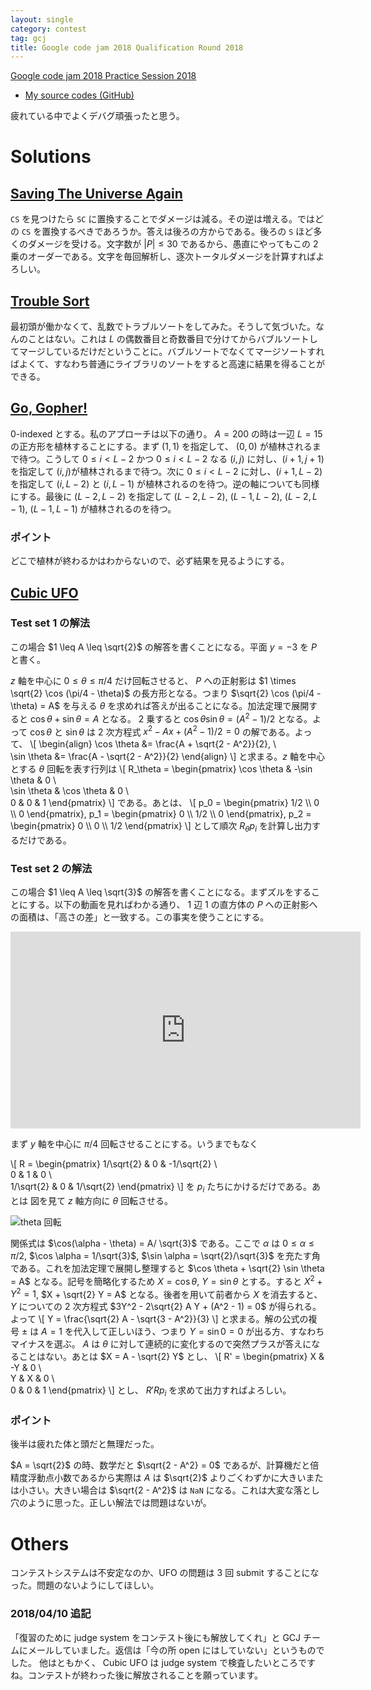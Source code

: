 ```yaml
---
layout: single
category: contest
tag: gcj
title: Google code jam 2018 Qualification Round 2018
---
```


[Google code jam 2018 Practice Session 2018](https://codejam.withgoogle.com/2018/challenges/00000000000000cb/dashboard)

- [My source codes (GitHub)](https://github.com/kazunetakahashi/google-code-jam/tree/master/2018/qual)

疲れている中でよくデバグ頑張ったと思う。

# Solutions

## [Saving The Universe Again](https://codejam.withgoogle.com/2018/challenges/00000000000000cb/dashboard)

`CS` を見つけたら `SC` に置換することでダメージは減る。その逆は増える。ではどの `CS` を置換するべきであろうか。答えは後ろの方からである。後ろの `S` ほど多くのダメージを受ける。文字数が $\lvert P \rvert \leq 30$ であるから、愚直にやってもこの $2$ 乗のオーダーである。文字を毎回解析し、逐次トータルダメージを計算すればよろしい。

## [Trouble Sort](https://codejam.withgoogle.com/2018/challenges/00000000000000cb/dashboard/00000000000079cb)

最初頭が働かなくて、乱数でトラブルソートをしてみた。そうして気づいた。なんのことはない。これは $L$ の偶数番目と奇数番目で分けてからバブルソートしてマージしているだけだということに。バブルソートでなくてマージソートすればよくて、すなわち普通にライブラリのソートをすると高速に結果を得ることができる。

## [Go, Gopher!](https://codejam.withgoogle.com/2018/challenges/00000000000000cb/dashboard/0000000000007a30)

$0$-indexed とする。私のアプローチは以下の通り。 $A = 200$ の時は一辺 $L = 15$ の正方形を植林することにする。まず $(1, 1)$ を指定して、 $(0, 0)$ が植林されるまで待つ。こうして $0 \leq i < L-2$ かつ $0 \leq i < L-2$ なる $(i, j)$ に対し、$(i+1, j+1)$ を指定して $(i, j)$が植林されるまで待つ。次に $0 \leq i < L-2$ に対し、$(i+1, L-2)$ を指定して $(i, L-2)$ と $(i, L-1)$ が植林されるのを待つ。逆の軸についても同様にする。最後に $(L-2, L-2)$ を指定して $(L-2, L-2)$, $(L-1, L-2)$, $(L-2, L-1)$, $(L-1, L-1)$ が植林されるのを待つ。

### ポイント

どこで植林が終わるかはわからないので、必ず結果を見るようにする。

## [Cubic UFO](https://codejam.withgoogle.com/2018/challenges/00000000000000cb/dashboard/00000000000079cc)

### Test set 1 の解法

この場合 $1 \leq A \leq \sqrt{2}$ の解答を書くことになる。平面 $y = -3$ を $P$ と書く。

$z$ 軸を中心に $0 \leq \theta \leq \pi/4$ だけ回転させると、 $P$ への正射影は $1 \times \sqrt{2} \cos (\pi/4 - \theta)$ の長方形となる。つまり $\sqrt{2} \cos (\pi/4 - \theta) = A$ を与える $\theta$ を求めれば答えが出ることになる。加法定理で展開すると $\cos \theta + \sin \theta = A$ となる。 $2$ 乗すると $\cos \theta \sin \theta = (A^2 - 1)/2$ となる。よって $\cos \theta$ と $\sin \theta$ は $2$ 次方程式 $x^2 - Ax + (A^2 - 1)/2 = 0$ の解である。よって、
\\[
  \begin{align}
  \cos \theta &= \frac{A + \sqrt{2 - A^2}}{2}, \\\
  \sin \theta &= \frac{A - \sqrt{2 - A^2}}{2}
  \end{align}
  \\]
と求まる。$z$ 軸を中心とする $\theta$ 回転を表す行列は
\\[
  R_\theta =
  \begin{pmatrix}
  \cos \theta & -\sin \theta & 0 \\\
  \sin \theta & \cos \theta & 0 \\\
  0 & 0 & 1
  \end{pmatrix}
  \\]
である。あとは、
\\[
  p_0 = \begin{pmatrix} 1/2 \\\ 0 \\\ 0 \end{pmatrix},
  p_1 = \begin{pmatrix} 0 \\\ 1/2 \\\ 0 \end{pmatrix},
  p_2 = \begin{pmatrix} 0 \\\ 0 \\\ 1/2 \end{pmatrix}
\\]
として順次 $R_\theta p_i$ を計算し出力するだけである。

### Test set 2 の解法

この場合 $1 \leq A \leq \sqrt{3}$ の解答を書くことになる。まずズルをすることにする。以下の動画を見ればわかる通り、 1 辺 $1$ の直方体の $P$ への正射影への面積は、「高さの差」と一致する。この事実を使うことにする。

<iframe width="560" height="315" src="https://www.youtube.com/embed/rAHcZGjKVvg?start=165" frameborder="0" allow="autoplay; encrypted-media" allowfullscreen></iframe>

まず $y$ 軸を中心に $\pi/4$ 回転させることにする。いうまでもなく

\\[
  R =
  \begin{pmatrix}
  1/\sqrt{2} & 0 & -1/\sqrt{2} \\\
  0 & 1 & 0 \\\
  1/\sqrt{2} & 0 & 1/\sqrt{2}
  \end{pmatrix}
  \\]
を $p_i$ たちにかけるだけである。あとは 図を見て $z$ 軸方向に $\theta$ 回転させる。

![theta 回転]({{site.baseurl}}/images/2018-04-09-GCJ.png)

関係式は $\cos(\alpha - \theta) = A/ \sqrt{3}$ である。ここで $\alpha$ は $0 \leq \alpha \leq \pi/2$, $\cos \alpha = 1/\sqrt{3}$, $\sin \alpha = \sqrt{2}/\sqrt{3}$ を充たす角である。これを加法定理で展開し整理すると $\cos \theta + \sqrt{2} \sin \theta = A$ となる。記号を簡略化するため $X = \cos \theta$, $Y = \sin \theta$ とする。すると $X^2 + Y^2 = 1$, $X + \sqrt{2} Y = A$ となる。後者を用いて前者から $X$ を消去すると、 $Y$ についての $2$ 次方程式 $3Y^2 - 2\sqrt{2} A Y + (A^2 - 1) = 0$ が得られる。よって
\\[
  Y = \frac{\sqrt{2} A - \sqrt{3 - A^2}}{3}
  \\]
と求まる。解の公式の複号 $\pm$ は $A = 1$ を代入して正しいほう、つまり $Y = \sin 0 = 0$ が出る方、すなわちマイナスを選ぶ。 $A$ は $\theta$ に対して連続的に変化するので突然プラスが答えになることはない。あとは $X = A - \sqrt{2} Y$ とし、
\\[
  R' =
  \begin{pmatrix}
  X & -Y & 0 \\\
  Y & X & 0 \\\
  0 & 0 & 1
  \end{pmatrix}
  \\]
とし、 $R' R p_i$ を求めて出力すればよろしい。

### ポイント

後半は疲れた体と頭だと無理だった。

$A = \sqrt{2}$ の時、数学だと $\sqrt{2 - A^2} = 0$ であるが、計算機だと倍精度浮動点小数であるから実際は $A$ は $\sqrt{2}$ よりごくわずかに大きいまたは小さい。大きい場合は $\sqrt{2 - A^2}$ は `NaN` になる。これは大変な落とし穴のように思った。正しい解法では問題はないが。

# Others

コンテストシステムは不安定なのか、UFO の問題は $3$ 回 submit することになった。問題のないようにしてほしい。

### 2018/04/10 追記

「復習のために judge system をコンテスト後にも解放してくれ」と GCJ チームにメールしていました。返信は「今の所 open にはしていない」というものでした。 他はともかく、 Cubic UFO は judge system で検査したいところですね。コンテストが終わった後に解放されることを願っています。
